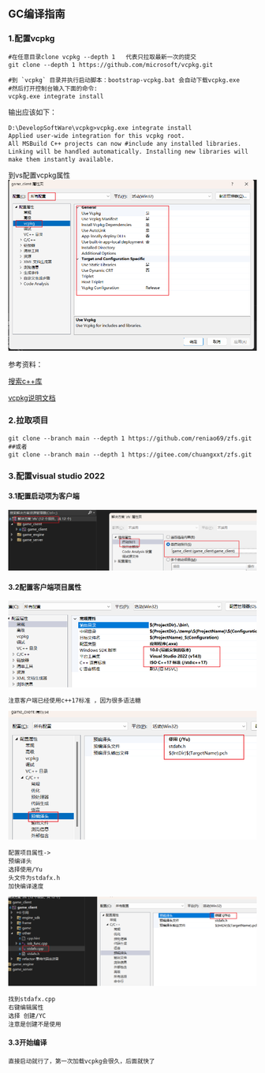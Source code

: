 ## GC编译指南

### 1.配置vcpkg

```shell
#在任意目录clone vcpkg --depth 1   代表只拉取最新一次的提交
git clone --depth 1 https://github.com/microsoft/vcpkg.git
```

```shell
#到 `vcpkg` 目录并执行启动脚本：bootstrap-vcpkg.bat 会自动下载vcpkg.exe
#然后打开控制台输入下面的命令:
vcpkg.exe integrate install
```

输出应该如下：

```shell
D:\DevelopSoftWare\vcpkg>vcpkg.exe integrate install
Applied user-wide integration for this vcpkg root.
All MSBuild C++ projects can now #include any installed libraries. Linking will be handled automatically. Installing new libraries will make them instantly available.
```

到vs配置vcpkg属性
![image-20240807215529091](编译文档/image-20240807215529091.png)

参考资料：

[搜索c++库](https://vcpkg.io/en/packages)

[vcpkg说明文档](https://learn.microsoft.com/zh-cn/vcpkg/get_started/overview)

### 2.拉取项目

```shell
git clone --branch main --depth 1 https://github.com/reniao69/zfs.git
##或者
git clone --branch main --depth 1 https://gitee.com/chuangxxt/zfs.git

```

### 3.配置visual studio 2022

#### 3.1配置启动项为客户端

![image-20240807220422631](编译文档/image-20240807220422631.png)

#### 3.2配置客户端项目属性

![image-20240807220843336](编译文档/image-20240807220843336.png)

```
注意客户端已经使用c++17标准 ，因为很多语法糖
```

![image-20240807220915579](编译文档/image-20240807220915579.png)

```
配置项目属性->
预编译头
选择使用/Yu
头文件为stdafx.h
加快编译速度
```

![image-20240807221012333](编译文档/image-20240807221012333.png)

```
找到stdafx.cpp
右键编辑属性
选择 创建/YC  
注意是创建不是使用
```

#### 3.3开始编译

```
直接启动就行了，第一次加载vcpkg会很久，后面就快了
```

